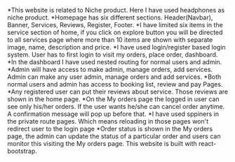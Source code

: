 *This website is related to Niche product. Here I have used headphones as niche product. 
*Homepage has six different sections. Header(Navbar), Banner, Services, Reviews, Register, Footer.
*I have limited six items in the service section of home, if you click on explore button you will be directed to all services page where more than 10 items are shown with separate image, name, description and price.
*I have used login/register based login system. User has to first login to visit my orders, place order, dashboard.
*In the dashboard I have used nested routing for normal users and admin.
*Admin will have access to make admin, manage orders, add services. Admin can make any user admin, manage orders and add services.
*Both normal users and admin has access to booking list, review and pay Pages.
*Any registered user can put their reviews about service. Those reviews are shown in the home page.
*On the My orders page the logged in user can see only his/her orders. If the user wants he/she can cancel order anytime. A confirmation message will pop up before that.
*I have used sppiners in the private route pages. Which means reloading in those pages won't redirect user to the login page
*Order status is shown in the My orders page, the admin can update the status of a particular order and users can monitor this visiting the My orders page. This website is built with react-bootstrap.
